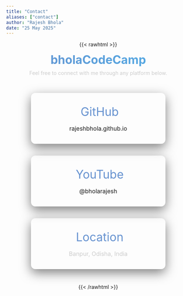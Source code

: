 ```yaml
---
title: "Contact"
aliases: ["contact"]
author: "Rajesh Bhola"
date: "25 May 2025"
---
```


{{< rawhtml >}}


  <h2 style="background: linear-gradient(90deg, #6793d0, #4fade7); -webkit-background-clip: text; -webkit-text-fill-color: transparent; background-clip: text; color: transparent; font-size: 2rem; margin: 0;">
    bholaCodeCamp
  </h2>
  <p style="color: #ccc;">Feel free to connect with me through any platform below.</p>



  <section class="contact-container">
    <div class="contact-card">
      <div class="contact-icon"><i class="fab fa-github"></i> GitHub</div>
      <div class="contact-info"><a href="https://rajeshbhola.github.io/" target="_blank">rajeshbhola.github.io</a></div>
    </div>
    <div class="contact-card">
      <div class="contact-icon"><i class="fab fa-youtube"></i> YouTube</div>
      <div class="contact-info"><a href="https://youtube.com/@bholacodecamp" target="_blank">@bholarajesh</a></div>
    </div>
    <div class="contact-card">
      <div class="contact-icon"><i class="fa-solid fa-location-dot"></i> Location</div>
      <div class="contact-info">Banpur, Odisha, India</div>
    </div>
    
  </section>

<style>
  h2 {
      margin: 0;
      text-align: center;
      font-size: 2.5rem;
      background: linear-gradient(90deg, #6793d0, #4fade7);
      -webkit-background-clip: text;
      -webkit-text-fill-color: transparent;
      background-clip: text;
      color: transparent;
    }
    p {
      text-align: center;
      margin-top: 0.5rem;
    }
    .contact-container {
      display: flex;
      flex-wrap: wrap;
      justify-content: center;
      gap: 2rem;
      padding: 2rem 1rem;
    }
    .contact-card {
      padding: 2rem 1.5rem;
      border-radius: 12px;
     box-shadow: 0 10px 30px rgba(0, 0, 0, 0.5);
      width: 100%;
      max-width: 320px;
      min-width: 220px;
      transition: transform 0.3s ease;
      display: flex;
      flex-direction: column;
      align-items: center;
    }
    .contact-card:hover {
      transform: translateY(-10px) scale(1.03);
    }
    .contact-icon {
      font-size: 2rem;
      margin-bottom: 1rem;
      color: #6793d0;
      display: flex;
      align-items: center;
      gap: 0.5rem;
    }
    .contact-title {
      font-size: 1.3rem;
      margin-bottom: 0.5rem;
      font-weight: 600;
      color: #fff;
    }
    .contact-info {
      font-size: 1rem;
      color: #ccc;
      word-break: break-all;
      text-align: center;
    }
    .contact-info a {
      text-decoration: none;
      word-break: break-all;
    }
    .contact-info a:hover {
      color: #6793d0;
      text-decoration: underline;
    }
</style>
{{< /rawhtml >}}
